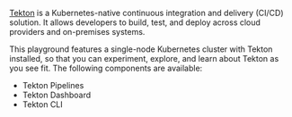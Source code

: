 [Tekton](https://tekton.dev) is a Kubernetes-native continuous integration and delivery (CI/CD) solution. It allows developers to build, test, and deploy across cloud providers and on-premises systems.

This playground features a single-node Kubernetes cluster with Tekton installed, so that you can experiment, explore, and learn about Tekton as you see fit. The following components are available:

- Tekton Pipelines
- Tekton Dashboard
- Tekton CLI
